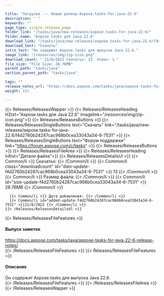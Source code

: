 ```yaml
---

title: "Загрузки --- Новые релизы-Aspose.tasks-for-java-22.6"
description: " "
keywords: ""
page_type: single_release_page
folder_link: "/tasks/java/new-releases/aspose.tasks-for-java-22.6/"
folder_name: "Aspose.tasks для Java 22.6"
download_link: "/tasks/java/new-releases/aspose.tasks-for-java-22.6/f4d2760b24287cac968b0cea33043a34-6-7531"
download_text: "Скачать"
intro_text: "Он содержит Aspose.tasks для выпуска Java 22.6."
image_link: "/resources/img/zip-icon.png"
download_count: " 21/6/2022 Скачатьs: 13  Views: 1 "
file_size: "File Size: 28.76MB"
parent_path: "tasks/java"
section_parent_path: "tasks/java"

tags: ""
release_notes_url: "https://docs.aspose.com/tasks/java/aspose-tasks-for-java-22-6-release-notes/"
weight: 151

---
```


{{< Releases/ReleasesWapper >}}
  {{< Releases/ReleasesHeading H2txt="Aspose.tasks для Java 22.6" imagelink="/resources/img/zip-icon.png">}}
  {{< Releases/ReleasesButtons >}}
    {{< Releases/ReleasesSingleButtons text="Скачать" link="/tasks/java/new-releases/aspose.tasks-for-java-22.6/f4d2760b24287cac968b0cea33043a34-6-7531" >}}
    {{< Releases/ReleasesSingleButtons text="Форум поддержки" link="https://forum.aspose.com/c/tasks" >}}
  {{< Releases/ReleasesButtons >}}
  {{< Releases/ReleasesFileArea >}}
    {{< Releases/ReleasesHeading h4txt="Детали файла">}}
    {{< Releases/ReleasesDetailsUl >}}
      {{< Common/li >}} Скачатьs: {{< /Common/li >}}
      {{< Common/li class="downloadcount" id="dwn-update-f4d2760b24287cac968b0cea33043a34-6-7531" >}} 13 {{< /Common/li >}}
      {{< Common/li >}} Размер файла: {{< /Common/li >}}
      {{< Common/li id="size-update-f4d2760b24287cac968b0cea33043a34-6-7531" >}} 28.76MB {{< /Common/li >}}

      {{< Common/li >}} Дата добавления: {{< /Common/li >}}
      {{< Common/li id="added-update-f4d2760b24287cac968b0cea33043a34-6-7531" >}}21/6/2022 {{< /Common/li >}}
    {{< /Releases/ReleasesDetailsUl >}}

  {{< Releases/ReleasesFileFeatures >}}
      <h4>Выпуск заметок</h4><div><a href='https://docs.aspose.com/tasks/java/aspose-tasks-for-java-22-6-release-notes/'>https://docs.aspose.com/tasks/java/aspose-tasks-for-java-22-6-release-notes/</a></div>
  {{< /Releases/ReleasesFileFeatures >}}
  {{< Releases/ReleasesFileFeatures >}}
      <h4>Описание</h4><div class="HTMLDescription">Он содержит Aspose.tasks для выпуска Java 22.6.</div>
  {{< /Releases/ReleasesFileFeatures >}}
 {{< /Releases/ReleasesFileArea >}}
{{< /Releases/ReleasesWapper >}}


